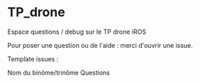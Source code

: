 # TP_drone
Espace questions / debug sur le TP drone iROS


Pour poser une question ou de l'aide : merci d'ouvrir une issue.


Template issues : 

Nom du binôme/trinôme
Questions
